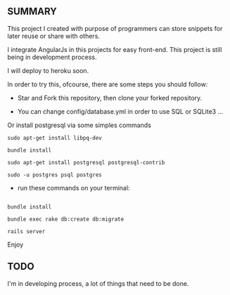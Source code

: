SUMMARY
------

This project I created with purpose of programmers can store snippets for later reuse or share with others.

I integrate AngularJs in this projects for easy front-end. This project is still being in development process.

I will deploy to heroku soon.

In order to try this, ofcourse, there are some steps you should follow:

+ Star and Fork this repository, then clone your forked repository.

+ You can change config/database.yml in order to use SQL or SQLite3 ...

Or install postgresql via some simples commands

```shell
sudo apt-get install libpq-dev

bundle install

sudo apt-get install postgresql postgresql-contrib

sudo -u postgres psql postgres
```

+ run these commands on your terminal:

```shell

bundle install

bundle exec rake db:create db:migrate

rails server
```

Enjoy

TODO
----

I'm in developing process, a lot of things that need to be done.